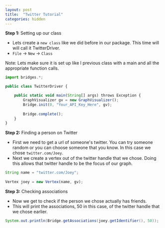 ```yaml
---
layout: post
title:  "Twitter Tutorial"
categories: hidden
---
```


**Step 1:** Setting up our class

* Lets create a `new class` like we did before in our package. This time will will call it TwitterDriver.
* `File` -> `New` -> `Class`

Note: Lets make sure it is set up like I previous class with a main and all the appropriate function calls.

```js
import bridges.*;

public class TwitterDriver {

	public static void main(String[] args) throws Exception {
		GraphVisualizer gv = new GraphVisualizer();
		Bridge.init(0, "Your_API_Key_Here", gv);
		
		Bridge.complete();
	}
}
```

**Step 2:** Finding a person on Twitter

* First we need to get a url of someone's twitter. You can try someone random or you can choose someone that you know. In this case we chose `twitter.com/Joey`.
* Next we create a vertex out of the twitter handle that we chose. Doing this allows that twitter handle to be the focus of our graph.

```js
String name = "twitter.com/Joey";
		 
Vertex joey = new Vertex(name, gv);
```

**Step 3:** Checking associations

* Now we get to check if the person we chose actually has friends.
* This will print the associations, 50 in this case, of the twitter handle that we chose earlier.

```java
System.out.println(Bridge.getAssociations(joey.getIdentifier(), 50));
```